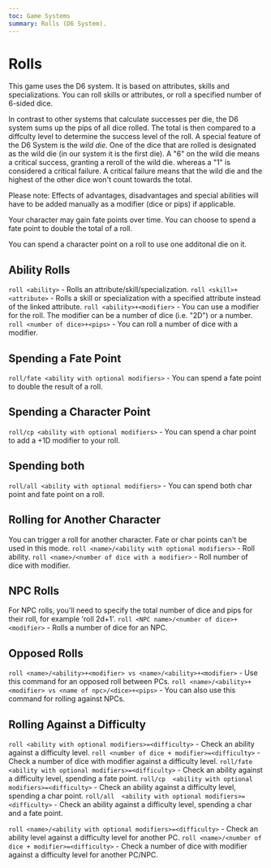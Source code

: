 ```yaml
---
toc: Game Systems
summary: Rolls (D6 System).
---
```

# Rolls
This game uses the D6 system. It is based on attributes, skills and specializations. You can roll skills or attributes, or roll a specified number of 6-sided dice.

In contrast to other systems that calculate successes per die, the D6 system sums up the pips of all dice rolled. The total is then compared to a diffculty level to determine the success level of the roll. A special feature of the D6 System is the *wild die*. One of the dice that are rolled is designated as the wild die (in our system it is the first die). A "6" on the wild die means a critical success, granting a reroll of the wild die. whereas a "1" is considered a critical failure. A critical failure means that the wild die and the highest of the other dice won't count towards the total.

Please note: Effects of advantages, disadvantages and special abilities will have to be added manually as a modifier (dice or pips) if applicable.

Your character may gain fate points over time. You can choose to spend a fate point to double the total of a roll. 

You can spend a character point on a roll to use one additonal die on it.

## Ability Rolls
`roll <ability>` - Rolls an attribute/skill/specialization.
`roll <skill>+<attribute>` - Rolls a skill or specialization with a specified attribute instead of the linked attribute.
`roll <ability>+<modifier>` - You can use a modifier for the roll. The modifier can be a number of dice (i.e. "2D") or a number.
`roll <number of dice>+<pips>` - You can roll a number of dice with a modifier. 

## Spending a Fate Point
`roll/fate <ability with optional modifiers>` - You can spend a fate point to double the result of a roll.

## Spending a Character Point
`roll/cp <ability with optional modifiers>` - You can spend a char point to add a +1D modifier to your roll.

## Spending both
`roll/all <ability with optional modifiers>` - You can spend both char point and fate point on a roll. 

## Rolling for Another Character
You can trigger a roll for another character. Fate or char points can't be used in this mode.
`roll <name>/<ability with optional modifiers>` - Roll ability.
`roll <name>/<number of dice with a modifier>` - Roll number of dice with modifier.

## NPC Rolls 
For NPC rolls, you'll need to specify the total number of dice and pips for their roll, for example 'roll 2d+1'.
`roll <NPC name>/<number of dice>+<modifier>` - Rolls a number of dice for an NPC.

## Opposed Rolls
`roll <name>/<ability>+<modifier> vs <name>/<ability>+<modifier>` - Use this command for an opposed roll between PCs.
`roll <name>/<ability>+<modifier> vs <name of npc>/<dice>+<pips>` - You can also use this command for rolling against NPCs.

## Rolling Against a Difficulty
`roll <ability with optional modifiers>=<difficulty>` - Check an ability against a difficulty level.
`roll <number of dice + modifier>=<difficulty>` - Check a number of dice with modifier against a difficulty level.
`roll/fate <ability with optional modifiers>=<difficulty>` - Check an ability against a difficulty level, spending a fate point.
`roll/cp  <ability with optional modifiers>=<difficulty>` - Check an ability against a difficulty level, spending a char point.
`roll/all  <ability with optional modifiers>=<difficulty>` - Check an ability against a difficulty level, spending a char and a fate point.

`roll <name>/<ability with optional modifiers>=<difficulty>` - Check an ability level against a difficulty level for another PC.
`roll <name>/<number of dice + modifier>=<difficulty>` - Check a number of dice with modifier against a difficulty level for another PC/NPC.
